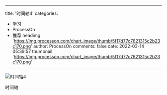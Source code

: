 
---
title: '时间轴4'
categories: 
 - 学习
 - ProcessOn
 - 推荐
headimg: 'https://img.processon.com/chart_image/thumb/5f17d77c7621315c2b23c170.png'
author: ProcessOn
comments: false
date: 2022-03-14 05:39:57
thumbnail: 'https://img.processon.com/chart_image/thumb/5f17d77c7621315c2b23c170.png'
---

<div>   
<img class="thumb" alt="时间轴4" src="https://img.processon.com/chart_image/thumb/5f17d77c7621315c2b23c170.png" referrerpolicy="no-referrer">
<p>时间轴</p>  
</div>
            